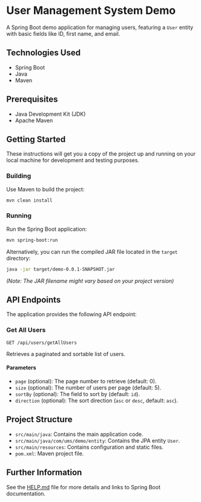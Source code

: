 # User Management System Demo

A Spring Boot demo application for managing users, featuring a `User` entity with basic fields like ID, first name, and email.

## Technologies Used

*   Spring Boot
*   Java
*   Maven

## Prerequisites

*   Java Development Kit (JDK)
*   Apache Maven

## Getting Started

These instructions will get you a copy of the project up and running on your local machine for development and testing purposes.

### Building

Use Maven to build the project:

```bash
mvn clean install
```

### Running

Run the Spring Boot application:

```bash
mvn spring-boot:run
```

Alternatively, you can run the compiled JAR file located in the `target` directory:

```bash
java -jar target/demo-0.0.1-SNAPSHOT.jar
```
*(Note: The JAR filename might vary based on your project version)*

## API Endpoints

The application provides the following API endpoint:

### Get All Users

`GET /api/users/getAllUsers`

Retrieves a paginated and sortable list of users.

#### Parameters

*   `page` (optional): The page number to retrieve (default: 0).
*   `size` (optional): The number of users per page (default: 5).
*   `sortBy` (optional): The field to sort by (default: `id`).
*   `direction` (optional): The sort direction (`asc` or `desc`, default: `asc`).

## Project Structure

*   `src/main/java`: Contains the main application code.
*   `src/main/java/com/ums/demo/entity`: Contains the JPA entity `User`.
*   `src/main/resources`: Contains configuration and static files.
*   `pom.xml`: Maven project file.

## Further Information

See the [HELP.md](HELP.md) file for more details and links to Spring Boot documentation. 